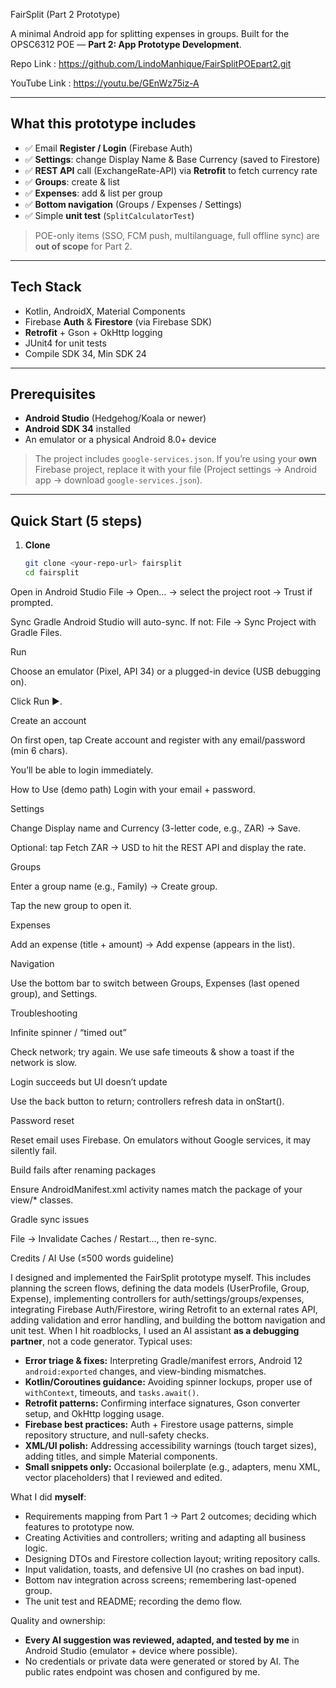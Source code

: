  FairSplit (Part 2 Prototype)

A minimal Android app for splitting expenses in groups. Built for the OPSC6312 POE — **Part 2: App Prototype Development**.

Repo Link : https://github.com/LindoManhique/FairSplitPOEpart2.git


YouTube Link  : https://youtu.be/GEnWz75iz-A


---

## What this prototype includes

- ✅ Email **Register / Login** (Firebase Auth)
- ✅ **Settings**: change Display Name & Base Currency (saved to Firestore)
- ✅ **REST API** call (ExchangeRate-API) via **Retrofit** to fetch currency rate
- ✅ **Groups**: create & list
- ✅ **Expenses**: add & list per group
- ✅ **Bottom navigation** (Groups / Expenses / Settings)
- ✅ Simple **unit test** (`SplitCalculatorTest`)

> POE-only items (SSO, FCM push, multilanguage, full offline sync) are **out of scope** for Part 2.

---

## Tech Stack

- Kotlin, AndroidX, Material Components  
- Firebase **Auth** & **Firestore** (via Firebase SDK)
- **Retrofit** + Gson + OkHttp logging
- JUnit4 for unit tests
- Compile SDK 34, Min SDK 24

---

## Prerequisites

- **Android Studio** (Hedgehog/Koala or newer)
- **Android SDK 34** installed
- An emulator or a physical Android 8.0+ device

> The project includes `google-services.json`. If you’re using your **own** Firebase project, replace it with your file (Project settings → Android app → download `google-services.json`).

---

## Quick Start (5 steps)

1. **Clone**
   ```bash
   git clone <your-repo-url> fairsplit
   cd fairsplit
Open in Android Studio
File → Open… → select the project root → Trust if prompted.

Sync Gradle
Android Studio will auto-sync. If not: File → Sync Project with Gradle Files.

Run

Choose an emulator (Pixel, API 34) or a plugged-in device (USB debugging on).

Click Run ▶.

Create an account

On first open, tap Create account and register with any email/password (min 6 chars).

You’ll be able to login immediately.

How to Use (demo path)
Login with your email + password.

Settings

Change Display name and Currency (3-letter code, e.g., ZAR) → Save.

Optional: tap Fetch ZAR → USD to hit the REST API and display the rate.

Groups

Enter a group name (e.g., Family) → Create group.

Tap the new group to open it.

Expenses

Add an expense (title + amount) → Add expense (appears in the list).

Navigation

Use the bottom bar to switch between Groups, Expenses (last opened group), and Settings.

Troubleshooting

Infinite spinner / “timed out”

Check network; try again. We use safe timeouts & show a toast if the network is slow.

Login succeeds but UI doesn’t update

Use the back button to return; controllers refresh data in onStart().

Password reset

Reset email uses Firebase. On emulators without Google services, it may silently fail.

Build fails after renaming packages

Ensure AndroidManifest.xml activity names match the package of your view/* classes.

Gradle sync issues

File → Invalidate Caches / Restart…, then re-sync.

Credits / AI Use (≤500 words guideline)

I designed and implemented the FairSplit prototype myself. This includes planning the screen flows, defining the data models (UserProfile, Group, Expense), implementing controllers for auth/settings/groups/expenses, integrating Firebase Auth/Firestore, wiring Retrofit to an external rates API, adding validation and error handling, and building the bottom navigation and unit test.
When I hit roadblocks, I used an AI assistant **as a debugging partner**, not a code generator. Typical uses:
- **Error triage & fixes:** Interpreting Gradle/manifest errors, Android 12 `android:exported` changes, and view-binding mismatches.
- **Kotlin/Coroutines guidance:** Avoiding spinner lockups, proper use of `withContext`, timeouts, and `tasks.await()`.
- **Retrofit patterns:** Confirming interface signatures, Gson converter setup, and OkHttp logging usage.
- **Firebase best practices:** Auth + Firestore usage patterns, simple repository structure, and null-safety checks.
- **XML/UI polish:** Addressing accessibility warnings (touch target sizes), adding titles, and simple Material components.
- **Small snippets only:** Occasional boilerplate (e.g., adapters, menu XML, vector placeholders) that I reviewed and edited.

What I did **myself**:

- Requirements mapping from Part 1 → Part 2 outcomes; deciding which features to prototype now.
- Creating Activities and controllers; writing and adapting all business logic.
- Designing DTOs and Firestore collection layout; writing repository calls.
- Input validation, toasts, and defensive UI (no crashes on bad input).
- Bottom nav integration across screens; remembering last-opened group.
- The unit test and README; recording the demo flow.

Quality and ownership:

- **Every AI suggestion was reviewed, adapted, and tested by me** in Android Studio (emulator + device where possible).
- No credentials or private data were generated or stored by AI. The public rates endpoint was chosen and configured by me.

